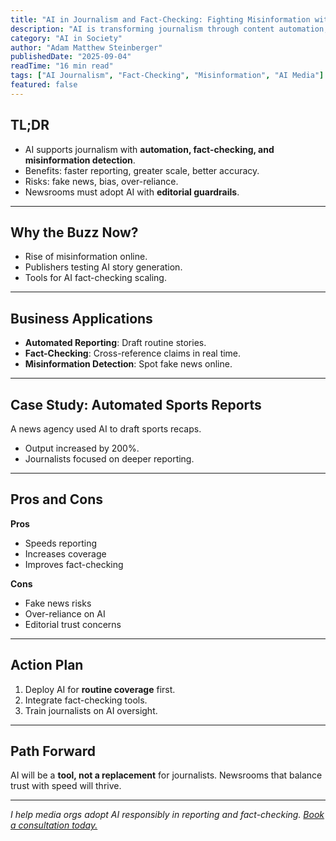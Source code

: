 ```yaml
---
title: "AI in Journalism and Fact-Checking: Fighting Misinformation with Technology"
description: "AI is transforming journalism through content automation, fact-checking, and misinformation detection. Learn how newsrooms can balance speed and trust."
category: "AI in Society"
author: "Adam Matthew Steinberger"
publishedDate: "2025-09-04"
readTime: "16 min read"
tags: ["AI Journalism", "Fact-Checking", "Misinformation", "AI Media"]
featured: false
---
```


## TL;DR
- AI supports journalism with **automation, fact-checking, and misinformation detection**.  
- Benefits: faster reporting, greater scale, better accuracy.  
- Risks: fake news, bias, over-reliance.  
- Newsrooms must adopt AI with **editorial guardrails**.  

---

## Why the Buzz Now?

- Rise of misinformation online.  
- Publishers testing AI story generation.  
- Tools for AI fact-checking scaling.  

---

## Business Applications

- **Automated Reporting**: Draft routine stories.  
- **Fact-Checking**: Cross-reference claims in real time.  
- **Misinformation Detection**: Spot fake news online.  

---

## Case Study: Automated Sports Reports

A news agency used AI to draft sports recaps.  
- Output increased by 200%.  
- Journalists focused on deeper reporting.  

---

## Pros and Cons

**Pros**  
- Speeds reporting  
- Increases coverage  
- Improves fact-checking  

**Cons**  
- Fake news risks  
- Over-reliance on AI  
- Editorial trust concerns  

---

## Action Plan

1. Deploy AI for **routine coverage** first.  
2. Integrate fact-checking tools.  
3. Train journalists on AI oversight.  

---

## Path Forward

AI will be a **tool, not a replacement** for journalists. Newsrooms that balance trust with speed will thrive.  

---

*I help media orgs adopt AI responsibly in reporting and fact-checking. [Book a consultation today.](/services/ai-consulting)*

